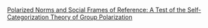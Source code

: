 [Polarized Norms and Social Frames of Reference: A Test of the Self-Categorization Theory of Group Polarization](https://www.tandfonline.com/doi/abs/10.1207/s15324834basp1101_6)
